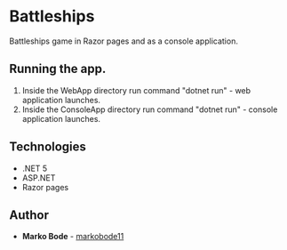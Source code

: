 # Battleships

Battleships game in Razor pages and as a console application.

## Running the app.

1. Inside the WebApp directory run command "dotnet run" - web application launches.
2. Inside the ConsoleApp directory run command "dotnet run" - console application launches.

## Technologies
* .NET 5
* ASP.NET
* Razor pages

## Author
* **Marko Bode** - [markobode11](https://github.com/markobode11)
